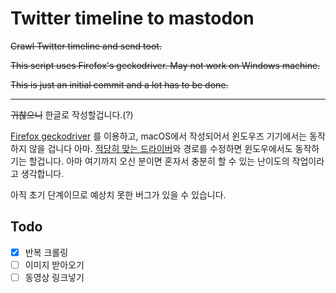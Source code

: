 # Twitter timeline to mastodon
~~Crawl Twitter timeline and send toot.~~

~~This script uses Firefox's geckodriver. May not work on Windows machine.~~

~~This is just an initial commit and a lot has to be done.~~

------

~~귀찮으니~~ 한글로 작성할겁니다.(?)

[Firefox geckodriver](https://github.com/mozilla/geckodriver) 를 이용하고, macOS에서 작성되어서 윈도우즈 기기에서는 동작하지 않을 겁니다 아마. [적당히 맞는 드라이버](https://github.com/mozilla/geckodriver/releases)와 경로를 수정하면 윈도우에서도 동작하기는 할겁니다. 아마 여기까지 오신 분이면 혼자서 충분히 할 수 있는 난이도의 작업이라고 생각합니다.

아직 초기 단계이므로 예상치 못한 버그가 있을 수 있습니다.

## Todo

- [x] 반복 크롤링
- [ ] 이미지 받아오기
- [ ] 동영상 링크넣기
